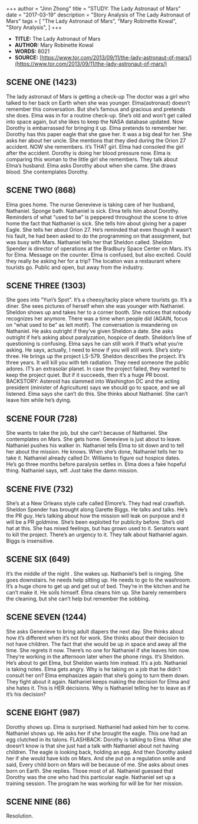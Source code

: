 +++
author = "Jinn Zhong"
title = "STUDY: The Lady Astronaut of Mars"
date = "2017-03-19"
description = "Story Analysis of The Lady Astronaut of Mars"
tags = [
    "The Lady Astronaut of Mars",
    "Mary Robinette Kowal",
    "Story Analysis",
]
+++

* **TITLE:** The Lady Astronaut of Mars
* **AUTHOR:** Mary Robinette Kowal
* **WORDS:** 8021
* **SOURCE:** [https://www.tor.com/2013/09/11/the-lady-astronaut-of-mars/](https://www.tor.com/2013/09/11/the-lady-astronaut-of-mars/)

## SCENE ONE (1423)
The lady astronaut of Mars is getting a check-up The doctor was a girl who talked to her back on Earth when she was younger. Elma(astronaut) doesn’t remember this conversation. But she’s famous and gracious and pretends she does. Elma was in for a routine check-up. She’s old and won’t get called into space again, but she likes to keep the NASA database updated. Now Dorothy is embarrassed for bringing it up. Elma pretends to remember her. Dorothy has this paper eagle that she gave her. It was a big deal for her. She asks her about her uncle. She mentions that they died during the Orion 27 accident. NOW she remembers. it’s THAT girl. Elma had consoled the girl after the accident. Dorothy is doing her blood pressure now. Elma is comparing this woman to the little girl she remembers. They talk about Elma’s husband. Elma asks Dorothy about when she came. She draws blood. She contemplates Dorothy.

## SCENE TWO (868)
Elma goes home. The nurse Genevieve is taking care of her husband, Nathaniel. Sponge bath. Nathaniel is sick. Elma tells him about Dorothy. Reminders of what “used to be” is peppered throughout the scene to drive home the fact that Nathaniel is sick. She tells him about giving her a paper Eagle. She tells her about Orion 27. He’s reminded that even though it wasn’t his fault, he had been asked to do the programming on that assignment, but was busy with Mars. Nathaniel tells her that Sheldon called. Sheldon Spender is director of operations at the Bradbury Space Center on Mars. It’s for Elma. Message on the counter. Elma is confused, but also excited. Could they really be asking her for a trip? The location was a restaurant where tourists go. Public and open, but away from the industry.

## SCENE THREE (1303)
She goes into “Yuri’s Spot”. It’s a cheesy/tacky place where tourists go. It’s a diner. She sees pictures of herself when she was younger with Nathaniel. Sheldon shows up and takes her to a corner booth. She notices that nobody recognizes her anymore. There was a time when people did (AGAIN, focus on “what used to be” as  leit motif). The conversation is meandering on Nathaniel.  He asks outright if they’ve given Sheldon a date. She asks outright if he’s asking about paralyzation, hospice of death. Sheldon’s line of questioning is confusing. Elma says he can still work if that’s what you’re asking. He says, actually, I need to know if you will still work. She’s sixty-three. He brings up the project LS-579. Sheldon describes the project. It’s three years. It will kill you with teh radiation. They need someone the public adores. IT’s an extrasolar planet. In case the project failed, they wanted to keep the project quiet. But if it succeeds, then it’s a huge PR boost. BACKSTORY: Asteroid has slammed into Washington DC and the acting president (minister of Agriculture) says we should go to space, and we all listened. Elma says she can’t do this. She thinks about Nathaniel. She can’t leave him while he’s dying.

## SCENE FOUR (728)
She wants to take the job, but she can’t because of Nathaniel. She contemplates on Mars. She gets home. Genevieve is just about to leave. Nathaniel pushes his walker in. Nathaniel tells Elma to sit down and to tell her about the mission. He knows. When she’s done, Nathaniel tells her to take it. Nathaniel already called Dr. Williams to figure out hospice dates. He’s go three months before paralysis settles in. Elma does a fake hopeful thing. Nathaniel says, wtf. Just take the damn mission.

## SCENE FIVE (732)
She’s at a New Orleans style cafe called Elmore’s. They had real crawfish. Sheldon Spender has brought along Garette Biggs. He talks and talks. He’s the PR guy. He’s talking about how the mission will leak on purpose and it will be a PR goldmine. She’s been exploited for publicity before. She’s old hat at this. She has mixed feelings, but has grown used to it. Senators want to kill the project. There’s an urgency to it. They talk about Nathaniel again. Biggs is insensitive.

## SCENE SIX (649)
It’s the middle of the night . She wakes up. Nathaniel’s bell is ringing. She goes downstairs. he needs help sitting up. He needs to go to the washroom. It’s a huge chore to get up and get out of bed. They’re in the kitchen and he can’t make it. He soils himself. Elma cleans him up. She barely remembers the cleaning, but she can’t help but remember the sobbing. 

## SCENE SEVEN (1244)
She asks Genevieve to bring adult diapers the next day. She thinks about how it’s different when it’s not for work. She thinks about their decision to not have children. The fact that she would be up in space and away all the time. She regrets it now. There’s no one for Nathaniel if she leaves him now. They’re working in the afternoon later when the phone rings. It’s Sheldon. He’s about to get Elma, but Sheldon wants him instead. It’s a job. Nathaniel is taking notes. Elma gets angry. Why is he taking on a job that he didn’t consult her on? Elma emphasizes again that she’s going to turn them down. They fight about it again. Nathaniel keeps making the decision for Elma and she hates it. This is HER decisions. Why is Nathaniel telling her to leave as if it’s his decision?

## SCENE EIGHT (987)
Dorothy shows up. Elma is surprised. Nathaniel had asked him her to come. Nathaniel shows up. He asks her if she brought the eagle. This one had an egg clutched in its talons. FLASHBACK: Dorothy is talking to Elma. What she doesn’t know is that she just had a talk with Nathaniel about not having children. The eagle is looking back, holding an egg. And then Dorothy asked her if she would have kids on Mars. And she put on a regulation smile and said, Every child born on Mars will be because of me. She asks about ones born on Earth. She replies. Those most of all. Nathaniel guessed that Dorothy was the one who had this particular eagle. Nathaniel set up a training session. The program he was working for will be for her mission.

## SCENE NINE (86)
Resolution.
